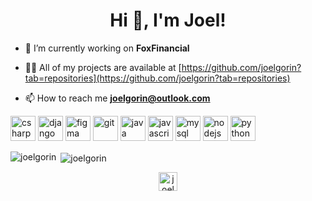 <h1 align="center">Hi 👋, I'm Joel!</h1>

- 🔭 I’m currently working on **FoxFinancial**

- 👨‍💻 All of my projects are available at [https://github.com/joelgorin?tab=repositories](https://github.com/joelgorin?tab=repositories)

- 📫 How to reach me **joelgorin@outlook.com**

<p align="left"><img src="https://devicons.github.io/devicon/devicon.git/icons/csharp/csharp-original.svg" alt="csharp" width="40" height="40"/> <img src="https://devicons.github.io/devicon/devicon.git/icons/django/django-original.svg" alt="django" width="40" height="40"/> <img src="https://www.vectorlogo.zone/logos/figma/figma-icon.svg" alt="figma" width="40" height="40"/> <img src="https://www.vectorlogo.zone/logos/git-scm/git-scm-icon.svg" alt="git" width="40" height="40"/> <img src="https://devicons.github.io/devicon/devicon.git/icons/java/java-original-wordmark.svg" alt="java" width="40" height="40"/> <img src="https://devicons.github.io/devicon/devicon.git/icons/javascript/javascript-original.svg" alt="javascript" width="40" height="40"/> <img src="https://devicons.github.io/devicon/devicon.git/icons/mysql/mysql-original-wordmark.svg" alt="mysql" width="40" height="40"/> <img src="https://devicons.github.io/devicon/devicon.git/icons/nodejs/nodejs-original-wordmark.svg" alt="nodejs" width="40" height="40"/> <img src="https://devicons.github.io/devicon/devicon.git/icons/python/python-original.svg" alt="python" width="40" height="40"/></p><p><img align="left" src="https://github-readme-stats.vercel.app/api/top-langs/?username=joelgorin&layout=compact&hide=html" alt="joelgorin" /></p>

<p>&nbsp;<img align="center" src="https://github-readme-stats.vercel.app/api?username=joelgorin&show_icons=true" alt="joelgorin" /></p>

<p align="center">
<a href="https://linkedin.com/in/joelmgr" target="blank"><img align="center" src="https://cdn.jsdelivr.net/npm/simple-icons@3.0.1/icons/linkedin.svg" alt="joelmgr" height="30" width="30" /></a>
</p>

